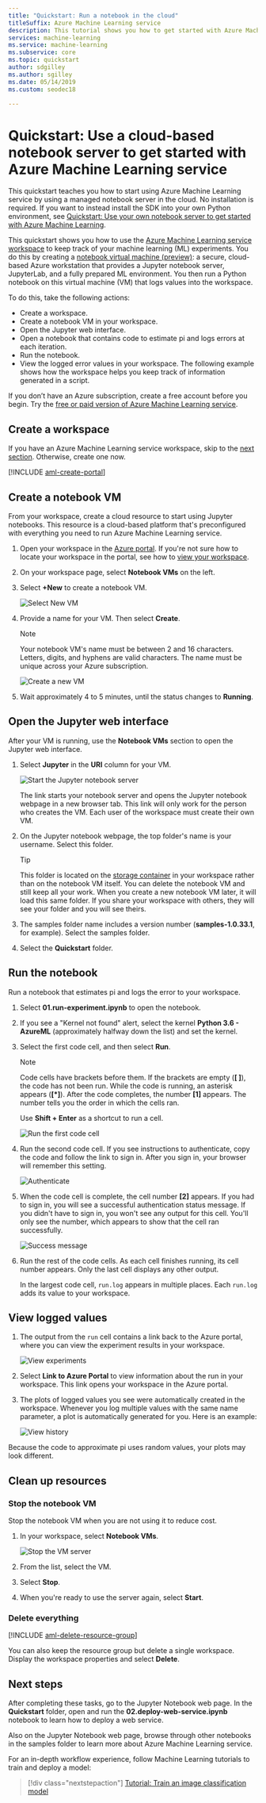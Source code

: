 ```yaml
---
title: "Quickstart: Run a notebook in the cloud"
titleSuffix: Azure Machine Learning service
description: This tutorial shows you how to get started with Azure Machine Learning service and use a managed notebook server in the cloud. 
services: machine-learning
ms.service: machine-learning
ms.subservice: core
ms.topic: quickstart
author: sdgilley
ms.author: sgilley
ms.date: 05/14/2019
ms.custom: seodec18

---
```


# Quickstart: Use a cloud-based notebook server to get started with Azure Machine Learning service

This quickstart teaches you how to start using Azure Machine Learning service by using a managed notebook server in the cloud. No installation is required. If you want to instead install the SDK into your own Python environment, see [Quickstart: Use your own notebook server to get started with Azure Machine Learning](quickstart-run-local-notebook.md).

This quickstart shows you how to use the [Azure Machine Learning service workspace](concept-azure-machine-learning-architecture.md) to keep track of your machine learning (ML) experiments. You do this by creating a [notebook virtual machine (preview)](how-to-configure-environment.md#notebookvm): a secure, cloud-based Azure workstation that provides a Jupyter notebook server, JupyterLab, and a fully prepared ML environment. You then run a Python notebook on this virtual machine (VM) that logs values into the workspace.

To do this, take the following actions:

* Create a workspace.
* Create a notebook VM in your workspace.
* Open the Jupyter web interface.
* Open a notebook that contains code to estimate pi and logs errors at each iteration.
* Run the notebook.
* View the logged error values in your workspace. The following example shows how the workspace helps you keep track of information generated in a script.

If you don’t have an Azure subscription, create a free account before you begin. Try the [free or paid version of Azure Machine Learning service](https://aka.ms/AMLFree).

## Create a workspace

If you have an Azure Machine Learning service workspace, skip to the [next section](#create-notebook). Otherwise, create one now.

[!INCLUDE [aml-create-portal](../../../includes/aml-create-in-portal.md)]

## <a name="create-notebook"></a>Create a notebook VM

 From your workspace, create a cloud resource to start using Jupyter notebooks. This resource is a cloud-based platform that's preconfigured with everything you need to run Azure Machine Learning service.

1. Open your workspace in the [Azure portal](https://portal.azure.com/). If you're not sure how to locate your workspace in the portal, see how to [view your workspace](how-to-manage-workspace.md#view).

1. On your workspace page, select **Notebook VMs** on the left.

1. Select **+New** to create a notebook VM.  

     ![Select New VM](./media/quickstart-run-cloud-notebook/add-workstation.png)

1. Provide a name for your VM. Then select **Create**.

    > [!NOTE]
    > Your notebook VM's name must be between 2 and 16 characters. Letters, digits, and hyphens are valid characters. The name must be unique across your Azure subscription.

    ![Create a new VM](media/quickstart-run-cloud-notebook/create-new-workstation.png)

1. Wait approximately 4 to 5 minutes, until the status changes to **Running**.


## Open the Jupyter web interface

After your VM is running, use the **Notebook VMs** section to open the Jupyter web interface.

1. Select **Jupyter** in the **URI** column for your VM.  

    ![Start the Jupyter notebook server](./media/quickstart-run-cloud-notebook/start-server.png)

    The link starts your notebook server and opens the Jupyter notebook webpage in a new browser tab.  This link will only work for the person who creates the VM.  Each user of the workspace must create their own VM.

1. On the Jupyter notebook webpage, the top folder's name is your username. Select this folder.

    > [!TIP]
    > This folder is located on the [storage container](concept-workspace.md#resources) in your workspace rather than on the notebook VM itself.  You can delete the notebook VM and still keep all your work.  When you create a new notebook VM later, it will load  this same folder.  If you share your workspace with others, they will see your folder and you will see theirs. 

1. The samples folder name includes a version number (**samples-1.0.33.1**, for example). Select the samples folder.

1. Select the **Quickstart** folder.

## Run the notebook

Run a notebook that estimates pi and logs the error to your workspace.

1. Select **01.run-experiment.ipynb** to open the notebook.

1. If you see a "Kernel not found" alert, select the kernel **Python 3.6 - AzureML** (approximately halfway down the list) and set the kernel.

1. Select the first code cell, and then select **Run**.

    > [!NOTE]
    > Code cells have brackets before them. If the brackets are empty (__[  ]__), the code has not been run. While the code is running, an asterisk appears (__[*]__). After the code completes, the number **[1]** appears.  The number tells you the order in which the cells ran.
    >
    > Use **Shift + Enter** as a shortcut to run a cell.

    ![Run the first code cell](media/quickstart-run-cloud-notebook/cell1.png)

1. Run the second code cell. If you see instructions to authenticate, copy the code and follow the link to sign in. After you sign in, your browser will remember this setting.  

    ![Authenticate](media/quickstart-run-cloud-notebook/authenticate.png)

1. When the code cell is complete, the cell number __[2]__ appears. If you had to sign in, you will see a successful authentication status message.   If you didn't have to sign in, you won't see any output for this cell. You'll only see the number, which appears to show that the cell ran successfully.

    ![Success message](media/quickstart-run-cloud-notebook/success.png)

1. Run the rest of the code cells. As each cell finishes running, its cell number appears. Only the last cell displays any other output.  

    In the largest code cell, `run.log` appears in multiple places. Each `run.log` adds its value to your workspace.

## View logged values

1. The output from the `run` cell contains a link back to the Azure portal, where you can view the experiment results in your workspace.

    ![View experiments](./media/quickstart-run-cloud-notebook/view-exp.png)

1. Select **Link to Azure Portal** to view information about the run in your workspace. This link opens your workspace in the Azure portal.

1. The plots of logged values you see were automatically created in the workspace. Whenever you log multiple values with the same name parameter, a plot is automatically generated for you. Here is an example:

   ![View history](./media/quickstart-run-cloud-notebook/web-results.png)

Because the code to approximate pi uses random values, your plots may look different.  

## Clean up resources

### Stop the notebook VM

Stop the notebook VM when you are not using it to reduce cost.  

1. In your workspace, select **Notebook VMs**.

   ![Stop the VM server](./media/quickstart-run-cloud-notebook/stop-server.png)

1. From the list, select the VM.

1. Select **Stop**.

1. When you're ready to use the server again, select **Start**.

### Delete everything

[!INCLUDE [aml-delete-resource-group](../../../includes/aml-delete-resource-group.md)]

You can also keep the resource group but delete a single workspace. Display the workspace properties and select **Delete**.

## Next steps

After completing these tasks, go to the Jupyter Notebook web page. In the **Quickstart** folder, open and run the **02.deploy-web-service.ipynb** notebook to learn how to deploy a web service.

Also on the Jupyter Notebook web page, browse through other notebooks in the samples folder to learn more about Azure Machine Learning service.

For an in-depth workflow experience, follow Machine Learning tutorials to train and deploy a model:  

> [!div class="nextstepaction"]
> [Tutorial: Train an image classification model](tutorial-train-models-with-aml.md)
